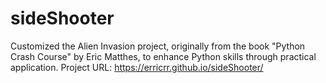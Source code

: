 # sideShooter
Customized the Alien Invasion project, originally from the book "Python Crash Course" by Eric Matthes, to enhance Python skills through practical application.
Project URL: https://erricrr.github.io/sideShooter/
